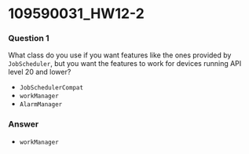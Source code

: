 # 109590031_HW12-2

### **Question 1**

What class do you use if you want features like the ones provided by `JobScheduler`, but you want the features to work for devices running API level 20 and lower?

- `JobSchedulerCompat`
- `workManager`
- `AlarmManager`



### Answer

- `workManager`